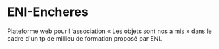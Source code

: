 # ENI-Encheres
Plateforme web pour l ’association « Les objets sont nos a mis » dans le cadre d'un tp de millieu de formation proposé par ENI.
